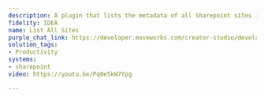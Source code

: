 ```yaml
---
description: A plugin that lists the metadata of all Sharepoint sites in your instance.
fidelity: IDEA
name: List All Sites
purple_chat_link: https://developer.moveworks.com/creator-studio/developer-tools/purple-chat-builder/?workspace=%7B%22title%22%3A%22My+Workspace%22%2C%22botSettings%22%3A%7B%7D%2C%22mocks%22%3A%5B%7B%22id%22%3A9231%2C%22title%22%3A%22New+Mock%22%2C%22transcript%22%3A%7B%22settings%22%3A%7B%22colorStyle%22%3A%22LIGHT%22%2C%22startTime%22%3A%2211%3A43+AM%22%2C%22defaultPerson%22%3A%22GWEN%22%2C%22editable%22%3Atrue%7D%2C%22messages%22%3A%5B%7B%22from%22%3A%22USER%22%2C%22text%22%3A%22What+Sharepoint+sites+do+we+have%3F%22%7D%2C%7B%22from%22%3A%22BOT%22%2C%22text%22%3A%22Here+are+the+SharePoint+sites+you+have+access+to%3A%22%2C%22cards%22%3A%5B%7B%22title%22%3A%22Global+Ops+Initiative%22%7D%2C%7B%22title%22%3A%22Marketing+Research+Insights%22%7D%2C%7B%22title%22%3A%22CyberSecurity+Conferences%22%7D%5D%7D%2C%7B%22from%22%3A%22USER%22%2C%22text%22%3A%22When+was+the+CyberSecurity+Conferences+site+last+updated%3F%22%7D%2C%7B%22from%22%3A%22BOT%22%2C%22text%22%3A%22The+CyberSecurity+Conferences+site+was+last+updated+on+2023-03-15.%22%7D%5D%7D%7D%5D%7D
solution_tags:
- Productivity
systems:
- sharepoint
video: https://youtu.be/Pq0e5kW7Ypg

---
```

